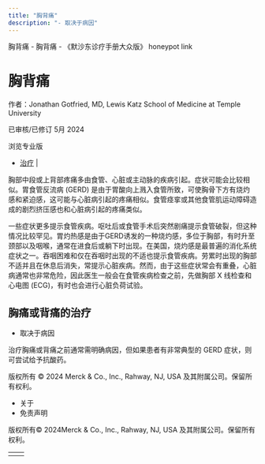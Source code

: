 ```yaml
---
title: "胸背痛"
description: "- 取决于病因"
---
```


﻿胸背痛 \- 胸背痛 \- 《默沙东诊疗手册大众版》 honeypot link

# 胸背痛

作者：Jonathan Gotfried, MD, Lewis Katz School of Medicine at Temple University

已审核/已修订 5月 2024

浏览专业版

- [治疗](#治疗_v47624611_zh) \|

胸部中段或上背部疼痛多由食管、心脏或主动脉的疾病引起。症状可能会比较相似。胃食管反流病 (GERD) 是由于胃酸向上溅入食管所致，可使胸骨下方有烧灼感和紧迫感，这可能与心脏病引起的疼痛相似。食管痉挛或其他食管肌运动障碍造成的剧烈挤压感也和心脏病引起的疼痛类似。

一些症状更多提示食管疾病。呕吐后或食管手术后突然剧痛提示食管破裂，但这种情况比较罕见。胃灼热感是由于GERD诱发的一种烧灼感，多位于胸部，有时升至颈部以及咽喉，通常在进食后或躺下时出现。在美国，烧灼感是最普遍的消化系统症状之一。吞咽困难和仅在吞咽时出现的不适也提示食管疾病。劳累时出现的胸部不适并且在休息后消失，常提示心脏疾病。然而，由于这些症状常会有重叠，心脏病通常也非常危险，因此医生一般会在食管疾病检查之前，先做胸部 X 线检查和心电图 (ECG)，有时也会进行心脏负荷试验。

## 胸痛或背痛的治疗

- 取决于病因


治疗胸痛或背痛之前通常需明确病因，但如果患者有非常典型的 GERD 症状，则可尝试给予抗酸药。



版权所有 © 2024
Merck & Co., Inc., Rahway, NJ, USA 及其附属公司。保留所有权利。

- 关于
- 免责声明

版权所有© 2024Merck & Co., Inc., Rahway, NJ, USA 及其附属公司。保留所有权利。

|     |     |
| --- | --- |
|  |  |